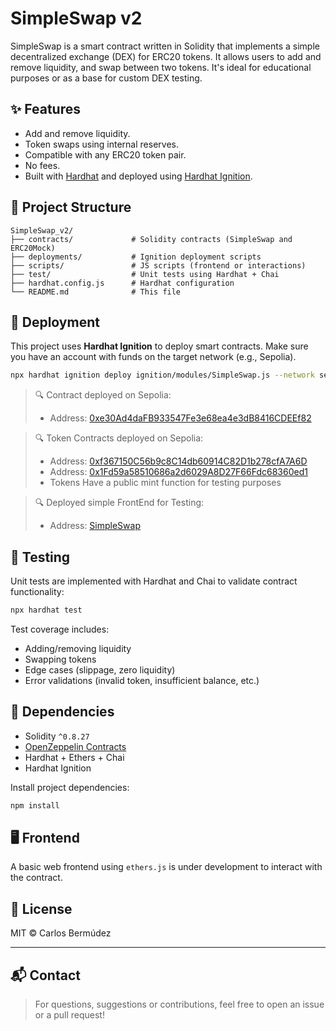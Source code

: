 # SimpleSwap v2

SimpleSwap is a smart contract written in Solidity that implements a simple decentralized exchange (DEX) for ERC20 tokens. It allows users to add and remove liquidity, and swap between two tokens. It's ideal for educational purposes or as a base for custom DEX testing.

## ✨ Features

- Add and remove liquidity.
- Token swaps using internal reserves.
- Compatible with any ERC20 token pair.
- No fees.
- Built with [Hardhat](https://hardhat.org/) and deployed using [Hardhat Ignition](https://hardhat.org/hardhat-runner/plugins/nomicfoundation-hardhat-ignition).

## 🧱 Project Structure

```
SimpleSwap_v2/
├── contracts/             # Solidity contracts (SimpleSwap and ERC20Mock)
├── deployments/           # Ignition deployment scripts
├── scripts/               # JS scripts (frontend or interactions)
├── test/                  # Unit tests using Hardhat + Chai
├── hardhat.config.js      # Hardhat configuration
└── README.md              # This file
```

## 🚀 Deployment

This project uses **Hardhat Ignition** to deploy smart contracts. Make sure you have an account with funds on the target network (e.g., Sepolia).

```bash
npx hardhat ignition deploy ignition/modules/SimpleSwap.js --network sepolia
```

> 🔍 Contract deployed on Sepolia:
> - Address: [0xe30Ad4daFB933547Fe3e68ea4e3dB8416CDEEf82](https://sepolia.etherscan.io/address/0xe30Ad4daFB933547Fe3e68ea4e3dB8416CDEEf82)

> 🔍 Token Contracts deployed on Sepolia:
> - Address: [0xf367150C56b9c8C14db60914C82D1b278cfA7A6D](https://sepolia.etherscan.io/address/0xf367150C56b9c8C14db60914C82D1b278cfA7A6D)
> - Address: [0x1Fd59a58510686a2d6029A8D27F66Fdc68360ed1](https://sepolia.etherscan.io/address/0x1Fd59a58510686a2d6029A8D27F66Fdc68360ed1)
> - Tokens Have a public mint function for testing purposes

> 🔍 Deployed simple FrontEnd for Testing:
> - Address: [SimpleSwap](https://cbermudez1982.github.io/index.html)

## 🧪 Testing

Unit tests are implemented with Hardhat and Chai to validate contract functionality:

```bash
npx hardhat test
```

Test coverage includes:

- Adding/removing liquidity
- Swapping tokens
- Edge cases (slippage, zero liquidity)
- Error validations (invalid token, insufficient balance, etc.)

## 🔗 Dependencies

- Solidity `^0.8.27`
- [OpenZeppelin Contracts](https://github.com/OpenZeppelin/openzeppelin-contracts)
- Hardhat + Ethers + Chai
- Hardhat Ignition

Install project dependencies:

```bash
npm install
```

## 🖥️ Frontend

A basic web frontend using `ethers.js` is under development to interact with the contract.

## 📄 License

MIT © Carlos Bermúdez

---

## 📬 Contact

> For questions, suggestions or contributions, feel free to open an issue or a pull request!
